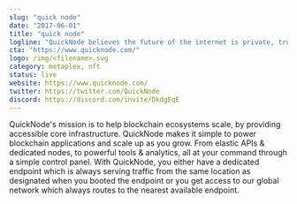 ```yaml
---
slug: "quick node"
date: "2017-06-01"
title: "quick node"
logline: "QuickNode believes the future of the internet is private, trustless and censorship resistant."
cta: "https://www.quicknode.com/"
logo: /img/<filename>.svg
category: metaplex, nft
status: live
website: https://www.quicknode.com/
twitter: https://twitter.com/QuickNode
discord: https://discord.com/invite/DkdgEqE
---
```


QuickNode's mission is to help blockchain ecosystems scale, by providing accessible core infrastructure. QuickNode makes it simple to power blockchain applications and scale up as you grow. From elastic APIs & dedicated nodes, to powerful tools & analytics, all at your command through a simple control panel.
With QuickNode, you either have a dedicated endpoint which is always serving traffic from the same location as designated when you booted the endpoint or you get access to our global network which always routes to the nearest available endpoint.